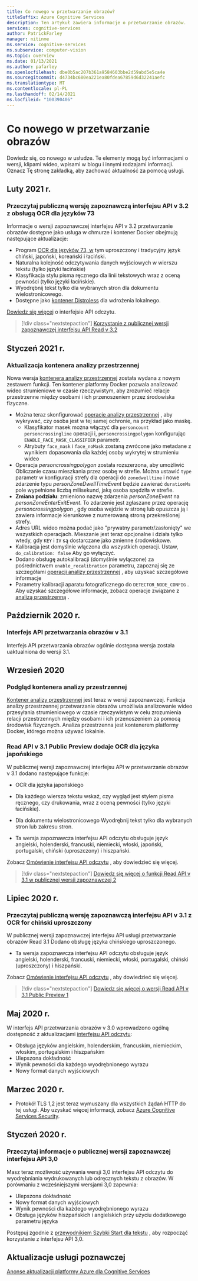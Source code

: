 ```yaml
---
title: Co nowego w przetwarzanie obrazów?
titleSuffix: Azure Cognitive Services
description: Ten artykuł zawiera informacje o przetwarzanie obrazów.
services: cognitive-services
author: PatrickFarley
manager: nitinme
ms.service: cognitive-services
ms.subservice: computer-vision
ms.topic: overview
ms.date: 01/13/2021
ms.author: pafarley
ms.openlocfilehash: dbe0b5ac207b361a9584603bbe2d59abd5e5ca4e
ms.sourcegitcommit: d4734bc680ea221ea80fdea67859d6d32241aefc
ms.translationtype: MT
ms.contentlocale: pl-PL
ms.lasthandoff: 02/14/2021
ms.locfileid: "100390406"
---
```

# <a name="whats-new-in-computer-vision"></a>Co nowego w przetwarzanie obrazów

Dowiedz się, co nowego w usłudze. Te elementy mogą być informacjami o wersji, klipami wideo, wpisami w blogu i innymi rodzajami informacji. Oznacz Tę stronę zakładką, aby zachować aktualność za pomocą usługi.

## <a name="february-2021"></a>Luty 2021 r.

### <a name="read-api-v32-public-preview-with-ocr-support-for-73-languages"></a>Przeczytaj publiczną wersję zapoznawczą interfejsu API v 3.2 z obsługą OCR dla języków 73
Informacje o wersji zapoznawczej interfejsu API v 3.2 przetwarzanie obrazów dostępne jako usługa w chmurze i kontener Docker obejmują następujące aktualizacje:
* Program [OCR dla języków 73, w](./language-support.md#optical-character-recognition-ocr) tym uproszczony i tradycyjny język chiński, japoński, koreański i łaciński.
* Naturalna kolejność odczytywania danych wyjściowych w wierszu tekstu (tylko języki łacińskie)
* Klasyfikacja stylu pisma ręcznego dla linii tekstowych wraz z oceną pewności (tylko języki łacińskie).
* Wyodrębnij tekst tylko dla wybranych stron dla dokumentu wielostronicowego.
* Dostępne jako [kontener Distroless](./computer-vision-how-to-install-containers.md?tabs=version-3-2) dla wdrożenia lokalnego.

[Dowiedz się więcej](concept-recognizing-text.md) o interfejsie API odczytu.

> [!div class="nextstepaction"]
> [Korzystanie z publicznej wersji zapoznawczej interfejsu API Read v 3.2](https://westus.dev.cognitive.microsoft.com/docs/services/computer-vision-v3-2-preview-2/operations/5d986960601faab4bf452005)


## <a name="january-2021"></a>Styczeń 2021 r.

### <a name="spatial-analysis-container-update"></a>Aktualizacja kontenera analizy przestrzennej

Nowa wersja [kontenera analizy przestrzennej](spatial-analysis-container.md) została wydana z nowym zestawem funkcji. Ten kontener platformy Docker pozwala analizować wideo strumieniowe w czasie rzeczywistym, aby zrozumieć relacje przestrzenne między osobami i ich przenoszeniem przez środowiska fizyczne. 

* Można teraz skonfigurować [operacje analizy przestrzennej](spatial-analysis-operations.md) , aby wykrywać, czy osoba jest w tej samej ochronie, na przykład jako maskę. 
    * Klasyfikator masek można włączyć dla `personcount` `personcrossingline` operacji i, `personcrossingpolygon` konfigurując `ENABLE_FACE_MASK_CLASSIFIER` parametr.
    * Atrybuty `face_mask` i `face_noMask` zostaną zwrócone jako metadane z wynikiem dopasowania dla każdej osoby wykrytej w strumieniu wideo
* Operacja *personcrossingpolygon* została rozszerzona, aby umożliwić Obliczanie czasu mieszkania przez osobę w strefie. Można ustawić `type` parametr w konfiguracji strefy dla operacji do `zonedwelltime` i nowe zdarzenie typu *personZoneDwellTimeEvent* będzie zawierać `durationMs` pole wypełnione liczbą milisekund, jaką osoba spędziła w strefie.
* **Zmiana podziału**: zmieniono nazwę zdarzenia *personZoneEvent* na *personZoneEnterExitEvent*. To zdarzenie jest zgłaszane przez operację *personcrossingpolygon* , gdy osoba wejdzie w stronę lub opuszcza ją i zawiera informacje kierunkowe z numerowaną stroną przekreślonej strefy.
* Adres URL wideo można podać jako "prywatny parametr/zasłonięty" we wszystkich operacjach. Mieszanie jest teraz opcjonalne i działa tylko wtedy, gdy `KEY` i `IV` są dostarczane jako zmienne środowiskowe.
* Kalibracja jest domyślnie włączona dla wszystkich operacji. Ustaw, `do_calibration: false` Aby go wyłączyć.
* Dodano obsługę autokalibracji (domyślnie wyłączone) za pośrednictwem `enable_recalibration` parametru, zapoznaj się ze szczegółami [operacji analizy przestrzennej](https://docs.microsoft.com/azure/cognitive-services/computer-vision/spatial-analysis-operations) , aby uzyskać szczegółowe informacje
* Parametry kalibracji aparatu fotograficznego do `DETECTOR_NODE_CONFIG` . Aby uzyskać szczegółowe informacje, zobacz operacje związane z [analizą przestrzenną](https://docs.microsoft.com/azure/cognitive-services/computer-vision/spatial-analysis-operations) .


## <a name="october-2020"></a>Październik 2020 r.

### <a name="computer-vision-api-v31-ga"></a>Interfejs API przetwarzania obrazów v 3.1

Interfejs API przetwarzania obrazów ogólnie dostępna wersja została uaktualniona do wersji 3.1.

## <a name="september-2020"></a>Wrzesień 2020

### <a name="spatial-analysis-container-preview"></a>Podgląd kontenera analizy przestrzennej

[Kontener analizy przestrzennej](spatial-analysis-container.md) jest teraz w wersji zapoznawczej. Funkcja analizy przestrzennej przetwarzanie obrazów umożliwia analizowanie wideo przesyłania strumieniowego w czasie rzeczywistym w celu zrozumienia relacji przestrzennych między osobami i ich przenoszeniem za pomocą środowisk fizycznych. Analiza przestrzenna jest kontenerem platformy Docker, którego można używać lokalnie. 

### <a name="read-api-v31-public-preview-adds-ocr-for-japanese"></a>Read API v 3.1 Public Preview dodaje OCR dla języka japońskiego
W publicznej wersji zapoznawczej interfejsu API w przetwarzanie obrazów v 3.1 dodano następujące funkcje:
* OCR dla języka japońskiego
* Dla każdego wiersza tekstu wskaż, czy wygląd jest stylem pisma ręcznego, czy drukowania, wraz z oceną pewności (tylko języki łacińskie).
* Dla dokumentu wielostronicowego Wyodrębnij tekst tylko dla wybranych stron lub zakresu stron.

* Ta wersja zapoznawcza interfejsu API odczytu obsługuje język angielski, holenderski, francuski, niemiecki, włoski, japoński, portugalski, chiński (uproszczony) i hiszpański.

Zobacz [Omówienie interfejsu API odczytu](concept-recognizing-text.md) , aby dowiedzieć się więcej.

> [!div class="nextstepaction"]
> [Dowiedz się więcej o funkcji Read API v 3.1 w publicznej wersji zapoznawczej 2](https://westus2.dev.cognitive.microsoft.com/docs/services/computer-vision-v3-1-preview-2/operations/5d986960601faab4bf452005)

## <a name="july-2020"></a>Lipiec 2020 r.

### <a name="read-api-v31-public-preview-with-ocr-for-simplified-chinese"></a>Przeczytaj publiczną wersję zapoznawczą interfejsu API v 3.1 z OCR for chiński uproszczony
W publicznej wersji zapoznawczej interfejsu API usługi przetwarzanie obrazów Read 3.1 Dodano obsługę języka chińskiego uproszczonego.

* Ta wersja zapoznawcza interfejsu API odczytu obsługuje język angielski, holenderski, francuski, niemiecki, włoski, portugalski, chiński (uproszczony) i hiszpański.

Zobacz [Omówienie interfejsu API odczytu](concept-recognizing-text.md) , aby dowiedzieć się więcej.

> [!div class="nextstepaction"]
> [Dowiedz się więcej o wersji Read API v 3.1 Public Preview 1](https://westus.dev.cognitive.microsoft.com/docs/services/computer-vision-v3-1-preview-1/operations/5d986960601faab4bf452005)

## <a name="may-2020"></a>Maj 2020 r.
W interfejs API przetwarzania obrazów v 3.0 wprowadzono ogólną dostępność z aktualizacjami [interfejsu API odczytu](concept-recognizing-text.md):

* Obsługa języków angielskim, holenderskim, francuskim, niemieckim, włoskim, portugalskim i hiszpańskim
* Ulepszona dokładność
* Wynik pewności dla każdego wyodrębnionego wyrazu
* Nowy format danych wyjściowych

## <a name="march-2020"></a>Marzec 2020 r.

* Protokół TLS 1,2 jest teraz wymuszany dla wszystkich żądań HTTP do tej usługi. Aby uzyskać więcej informacji, zobacz [Azure Cognitive Services Security](../cognitive-services-security.md).

## <a name="january-2020"></a>Styczeń 2020 r.

### <a name="read-api-30-public-preview"></a>Przeczytaj informacje o publicznej wersji zapoznawczej interfejsu API 3,0

Masz teraz możliwość używania wersji 3,0 interfejsu API odczytu do wyodrębniania wydrukowanych lub odręcznych tekstu z obrazów. W porównaniu z wcześniejszymi wersjami 3,0 zapewnia:
* Ulepszona dokładność
* Nowy format danych wyjściowych
* Wynik pewności dla każdego wyodrębnionego wyrazu
* Obsługa języków hiszpańskich i angielskich przy użyciu dodatkowego parametru języka

Postępuj zgodnie z [przewodnikiem Szybki Start dla tekstu](https://github.com/Azure-Samples/cognitive-services-quickstart-code/blob/master/dotnet/ComputerVision/REST/CSharp-hand-text.md?tabs=version-3) , aby rozpocząć korzystanie z interfejsu API 3,0.

## <a name="cognitive-service-updates"></a>Aktualizacje usługi poznawczej

[Anonse aktualizacji platformy Azure dla Cognitive Services](https://azure.microsoft.com/updates/?product=cognitive-services)
